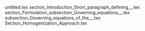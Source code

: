 untitled.tex
section_Introduction_Short_paragraph_defining__.tex
section_Formulation_subsection_Governing_equations__.tex
subsection_Governing_equations_of_the__.tex
Section_Homogenization_Approach.tex